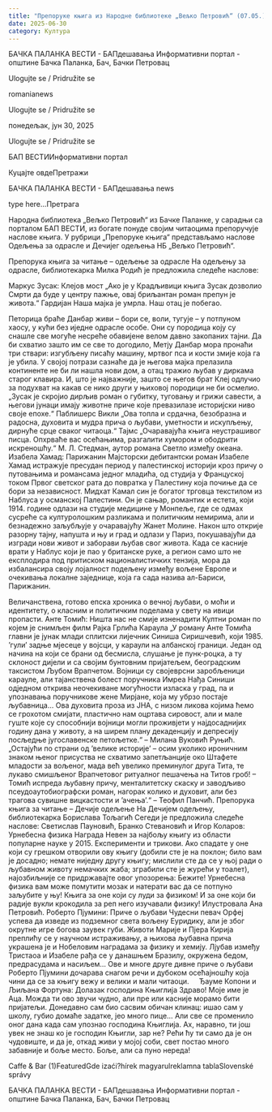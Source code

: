 ```yaml
---
title: "Препоруке књига из Народне библиотеке „Вељко Петровић“ (07.05.)"
date: 2025-06-30
category: Култура
---
```


БАЧКА ПАЛАНКА ВЕСТИ - БАПдешавања Информативни портал - општине Бачка Паланка, Бач, Бачки Петровац

Ulogujte se / Pridružite se

romanianews

Ulogujte se / Pridružite se

понедељак, јун 30, 2025

Ulogujte se / Pridružite se

БАП ВЕСТИИнформативни портал

Куцајте овдеПретражи

БАЧКА ПАЛАНКА ВЕСТИ - БАПдешавања news

type here...Претрага

Народна библиотека „Вељко Петровић“ из Бачке Паланке, у сарадњи са порталом БАП ВЕСТИ, из богате понуде својим читаоцима препоручује наслове књига. У рубрици „Препоруке књига“ представљамо наслове Одељења за одрасле и Дечијег одељења НБ „Вељко Петровић“.

Препорука књига за читање – одељење за одрасле
На одељењу за одрасле, библиотекарка Милка Родић је предложила следеће наслове:


Маркус Зусак: Клејов мост
„Ако је у Крадљивици књига Зусак дозволио Смрти да буде у центру пажње, овај бриљантан роман препун је живота.“ Гардијан
Наша мајка је умрла.
Наш отац је побегао.


Петорица браће Данбар живи – бори се, воли, тугује – у потпуном хаосу, у кући без иједне одрасле особе. Они су породица коју су снашле све могуће несреће обавијене велом давно закопаних тајни. Да би схватио зашто им се све то догодило, Метју Данбар мора пронаћи три ствари: изгубљену писаћу машину, мртвог пса и кости змије која га је убила. У својој потрази сазнаће да је његова мајка прелазила континенте не би ли нашла нови дом, а отац тражио љубав у диркама старог клавира. И, што је најважније, зашто се његов брат Клеј одлучио за подухват на какав се нико други у њиховој породици не би осмелио.
„Зусак је скројио дирљив роман о губитку, туговању и грижи савести, а његови јунаци имају животне приче које превазилазе историјски ниво своје епохе.“ Паблишерс Викли
„Ова топла и срдачна, безобразна и радосна, духовита и мудра прича о љубави, уметности и искупљењу, дирнуће срце сваког читаоца.“ Тајмс „Очаравајућа књига неустрашивог писца. Опхрваће вас осећањима, разгалити хумором и ободрити искреношћу.“ М. Л. Стедман, аутор романа Светло између океана.
Изабела Хамад: Парижанин
Мајсторски дебитантски роман Изабеле Хамад истражује пресудан период у палестинској историји кроз причу о путовањима и романсама једног младића, од студија у Француској током Првог светског рата до повратка у Палестину која почиње да се бори за независност.
Мидхат Камал син је богатог трговца текстилом из Наблуса у османској Палестини. Он је сањар, романтик и естета, који 1914. године одлази на студије медицине у Монпеље, где се одмах сусреће са културолошким разликама и политичким немирима, али и безнадежно заљубљује у очаравајућу Жанет Молине. Након што открије разорну тајну, напушта и њу и град и одлази у Париз, покушавајући да изгради нови живот и заборави љубав свог живота. Када се касније врати у Наблус који је пао у британске руке, а регион само што не експлодира под притиском националистичких тензија, мора да избалансира своју лојалност подељену између вољене Европе и очекивања локалне заједнице, која га сада назива ал-Бариси, Парижанин.


Величанствена, готово епска хроника о вечној љубави, о моћи и идентитету, о класним и политичким поделама у свету на ивици пропасти.
Анте Томић: Ништа нас не смије изненадити
Култни роман по којем је снимљен филм Рајка Грлића Караула „У роману Анте Томића главни је јунак млади сплитски лијечник Синиша Сиришчевић, који 1985. ’гули’ задње мјесеце у војсци, у караули на албанској граници. Један од начина на који се брани од бесмисла, слушање је пунк-роцка, а ту склоност дијели и са својим бунтовним пријатељем, београдским таксистом Љубом Врапчетом. Војници су својеврсни заробљеници карауле, али тајанствена болест поручника Имреа Нађа Синиши одједном открива неочекиване могућности изласка у град, па и упознавања поручникове жене Мирјане, која му убрзо постаје љубавница…
Ова духовита проза из ЈНА, с низом ликова којима ћемо се грохотом смијати, пластично нам оцртава сировост, али и мале гуште које су способнији војници могли проживјети у најдосаднијих годину дана у животу, а на ширем плану декаденцију и депресију посљедње југославенске петољетке.“ – Милана Вуковић Руњић.
„Остајући по страни од ’велике историје’ – осим уколико ироничним знаком њеног присуства не схватимо запетљанције око Штафете младости за вољеног, мада већ увелико преминулог друга Тита, те лукаво смишљеног Врапчетовог ритуалног пешачења на Титов гроб! – Томић испреда љубавну причу, менталитетску скаску и заводљиво псеудоаутобиографски роман, нагорак колико и духовит, али без трагова сувишне вицкастости и ’ачења’.“ – Теофил Панчић.
Препорука књига за читање – Дечије одељење
На Дечијем одељењу, библиотекарка Борислава Тољагић Сегеди је предложила следеће наслове:
Светислав Пауновић, Бранко Стевановић и Игор Коларов: Урнебесна физика
Награда Невен за најбољу књигу из области популарне науке у 2015.
Експерименти и трикови.
Ако спадате у оне који су грешком отворили ову књигу (добили сте је на поклон; било вам је досадно; немате ниједну другу књигу; мислили сте да се у њој ради о љубавном животу немачких жаба; зграбили сте је журећи у тоалет), најозбиљније се придржавајте овог упозорења: Бежите! Урнебесна физика вам може помутити мозак и натерати вас да се потпуно заљубите у њу!
Књига за оне који су луди за физиком! И за оне који би радије вукли крокодила за реп него изучавали физику! Илустровала Ана Петровић.
Роберто Пјумини: Приче о љубави
Чудесни певач Орфеј успева да изведе из подземног света вољену Еуридику, али је због окрутне игре богова заувек губи. Животи Марије и Пјера Кирија преплићу се у научном истраживању, а њихова љубавна прича украшена је и Нобеловим наградама за физику и хемију. Лјубав између Тристаоа и Изабеле рађа се у данашњем Бразилу, окружена бедом, предрасудама и насиљем… Ове и многе друге дивне приче о љубави Роберто Пјумини дочарава снагом речи и дубоком осећајношћу која чини да се за књигу вежу и велики и мали читаоци.
 
 
Ђауме Копони и Љиљана Фортуна: Долазак господина Књиглија
Здраво! Моје име је Аца. Можда ти ово звучи чудно, али пре или касније морамо бити
пријатељи. Донедавно сам био сасвим обичан клинац: ишао сам у школу, губио домаће задатке, јео много пице… Али све се променило оног дана када сам упознао господина Књиглија. Ах, наравно, ти још увек не знаш ко је господин Књигли, зар не? Рећи ћу ти само да је он чудовиште, и да је, откад живи у мојој соби, свет постао много забавније и боље место. Боље, али са пуно нереда!

Caffe & Bar (1)FeaturedGde izaći?hírek magyarulreklamna tablaSlovenské správy

БАЧКА ПАЛАНКА ВЕСТИ - БАПдешавања Информативни портал - општине Бачка Паланка, Бач, Бачки Петровац
